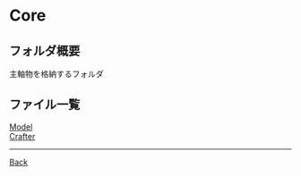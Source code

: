 # Core

## フォルダ概要

主軸物を格納するフォルダ

## ファイル一覧

[Model](./Model/README.md)  
[Crafter](./Crafter/README.md)  

---
[Back](../README.md)